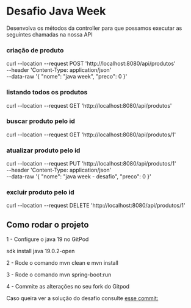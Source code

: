 # Desafio Java Week


Desenvolva os métodos da controller para que possamos executar as seguintes chamadas na nossa API


### criação de produto
curl --location --request POST 'http://localhost:8080/api/produtos' \
--header 'Content-Type: application/json' \
--data-raw '{
"nome": "java week",
"preco": 0
}'

### listando todos os produtos

curl --location --request GET 'http://localhost:8080/api/produtos'

### buscar produto pelo id
curl --location --request GET 'http://localhost:8080/api/produtos/1'


### atualizar produto pelo id

curl --location --request PUT 'http://localhost:8080/api/produtos/1' \
--header 'Content-Type: application/json' \
--data-raw '{
"nome": "java week - desafio",
"preco": 0
}'



### excluir produto pelo id

curl --location --request DELETE 'http://localhost:8080/api/produtos/1'

## Como rodar o projeto

1 - Configure o java 19 no GitPod

sdk install java 19.0.2-open

2 - Rode o comando mvn clean e mvn install

3 - Rode o comando mvn spring-boot:run

4 - Commite as alterações no seu fork do Gitpod


Caso queira ver a solução do desafio consulte [esse commit:](https://github.com/Kamilahsantos/desafio-Java-week/blob/bd5241395a83f8a61059a64e217269c45bc57f29/src/main/java/com/linuxtips/challengejavaweek/controller/ProdutoController.java)

